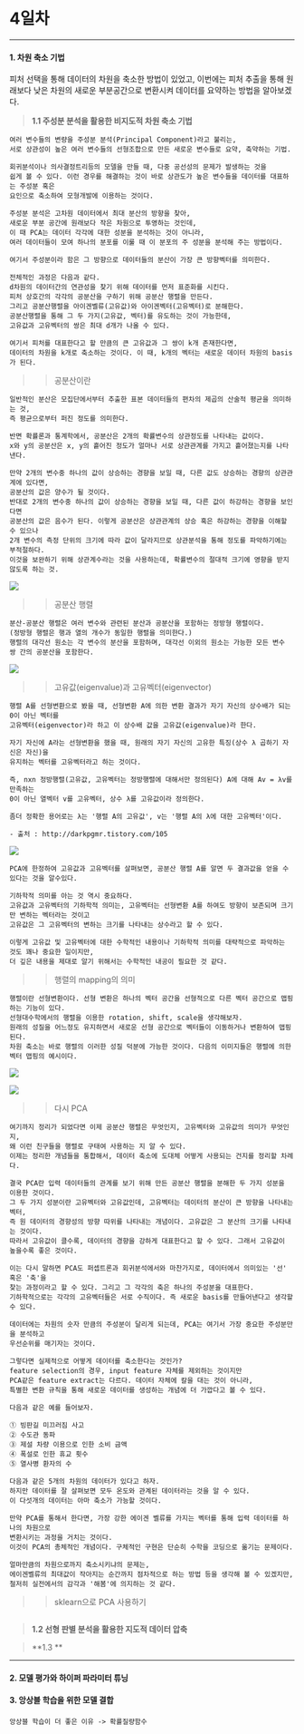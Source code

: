 # 4일차 


-----------------------


#### **1. 차원 축소 기법**

피처 선택을 통해 데이터의 차원을 축소한 방법이 있었고,
이번에는 피처 추출을 통해 원래보다 낮은 차원의 새로운 부분공간으로 변환시켜 데이터를 요약하는
방법을 알아보겠다.

> **1.1 주성분 분석을 활용한 비지도적 차원 축소 기법**

```
여러 변수들의 변량을 주성분 분석(Principal Component)라고 불리는,
서로 상관성이 높은 여러 변수들의 선형조합으로 만든 새로운 변수들로 요약, 축약하는 기법.

회귀분석이나 의사결정트리등의 모델을 만들 때, 다중 공선성의 문제가 발생하는 것을 
쉽게 볼 수 있다. 이런 경우를 해결하는 것이 바로 상관도가 높은 변수들을 데이터를 대표하는 주성분 혹은
요인으로 축소하여 모형개발에 이용하는 것이다.

주성분 분석은 고차원 데이터에서 최대 분산의 방향을 찾아, 
새로운 부분 공간에 원래보다 작은 차원으로 투영하는 것인데, 
이 때 PCA는 데이터 각각에 대한 성분을 분석하는 것이 아니라, 
여러 데이터들이 모여 하나의 분포를 이룰 때 이 분포의 주 성분을 분석해 주는 방법이다.

여기서 주성분이라 함은 그 방향으로 데이터들의 분산이 가장 큰 방향벡터를 의미한다.

전체적인 과정은 다음과 같다.
d차원의 데이터간의 연관성을 찾기 위해 데이터를 먼저 표준화를 시킨다.
피처 상호간의 각각의 공분산을 구하기 위해 공분산 행렬을 만든다.
그리고 공분산행렬을 아이겐벨류(고유값)와 아이겐벡터(고유벡터)로 분해한다.
공분산행렬을 통해 그 두 가지(고유값, 벡터)를 유도하는 것이 가능한데,
고유값과 고유벡터의 쌍은 최대 d개가 나올 수 있다.

여기서 피처를 대표한다고 할 만큼의 큰 고유값과 그 쌍이 k개 존재한다면, 
데이터의 차원을 k개로 축소하는 것이다. 이 때, k개의 벡터는 새로운 데이터 차원의 basis가 된다.
```

>> 공분산이란
```
일반적인 분산은 모집단에서부터 추출한 표본 데이터들의 편차의 제곱의 산술적 평균을 의미하는 것,
즉 평균으로부터 퍼진 정도를 의미한다.

반면 확률론과 통계학에서, 공분산은 2개의 확률변수의 상관정도를 나타내는 값이다.
x와 y의 공분산은 x, y의 흩어진 정도가 얼마나 서로 상관관계를 가지고 흩어졌는지를 나타낸다.

만약 2개의 변수중 하나의 값이 상승하는 경향을 보일 때, 다른 값도 상승하는 경향의 상관관계에 있다면, 
공분산의 값은 양수가 될 것이다. 
반대로 2개의 변수중 하나의 값이 상승하는 경향을 보일 때, 다른 값이 하강하는 경향을 보인다면 
공분산의 값은 음수가 된다. 이렇게 공분산은 상관관계의 상승 혹은 하강하는 경향을 이해할 수 있으나 
2개 변수의 측정 단위의 크기에 따라 값이 달라지므로 상관분석을 통해 정도를 파악하기에는 부적절하다. 
이것을 보완하기 위해 상관계수라는 것을 사용하는데, 확률변수의 절대적 크기에 영향을 받지 않도록 하는 것.
```

![](https://raw.github.com/yoonkt200/DataScience/master/week5_PythonMachineLearning/week5_images/1.png)

>> 공분산 행렬

```
분산-공분산 행렬은 여러 변수와 관련된 분산과 공분산을 포함하는 정방형 행렬이다. 
(정방형 행렬은 행과 열의 개수가 동일한 행렬을 의미한다.)
행렬의 대각선 원소는 각 변수의 분산을 포함하며, 대각선 이외의 원소는 가능한 모든 변수 쌍 간의 공분산을 포함한다.
```

![](https://raw.github.com/yoonkt200/DataScience/master/week5_PythonMachineLearning/week5_images/2.png)

>> 고유값(eigenvalue)과 고유벡터(eigenvector)

```
행렬 A를 선형변환으로 봤을 때, 선형변환 A에 의한 변환 결과가 자기 자신의 상수배가 되는 0이 아닌 벡터를 
고유벡터(eigenvector)라 하고 이 상수배 값을 고유값(eigenvalue)라 한다.

자기 자신에 A라는 선형변환을 했을 때, 원래의 자기 자신의 고유한 특징(상수 λ 곱하기 자신은 자신)을
유지하는 벡터를 고유벡터라고 하는 것이다.

즉, nxn 정방행렬(고유값, 고유벡터는 정방행렬에 대해서만 정의된다) A에 대해 Av = λv를 만족하는 
0이 아닌 열벡터 v를 고유벡터, 상수 λ를 고유값이라 정의한다.

좀더 정확한 용어로는 λ는 '행렬 A의 고유값', v는 '행렬 A의 λ에 대한 고유벡터'이다.

- 출처 : http://darkpgmr.tistory.com/105
```

![](https://raw.github.com/yoonkt200/DataScience/master/week5_PythonMachineLearning/week5_images/3.png)

```
PCA에 한정하여 고유값과 고유벡터를 살펴보면, 공분산 행렬 A를 알면 두 결과값을 얻을 수 있다는 것을 알수있다.

기하학적 의미를 아는 것 역시 중요하다.
고유값과 고유벡터의 기하학적 의미는, 고유벡터는 선형변환 A를 하여도 방향이 보존되며 크기만 변하는 벡터라는 것이고
고유값은 그 고유벡터의 변하는 크기를 나타내는 상수라고 할 수 있다.

이렇게 고유값 및 고유벡터에 대한 수학적인 내용이나 기하학적 의미를 대략적으로 파악하는 것도 꽤나 중요한 일이지만,
더 깊은 내용을 제대로 알기 위해서는 수학적인 내공이 필요한 것 같다.
```

>> 행렬의 mapping의 의미

```
행렬이란 선형변환이다. 선형 변환은 하나의 벡터 공간을 선형적으로 다른 벡터 공간으로 맵핑하는 기능이 있다.
선형대수학에서의 행렬을 이용한 rotation, shift, scale을 생각해보자. 
원래의 성질을 어느정도 유지하면서 새로운 선형 공간으로 벡터들이 이동하거나 변환하여 맵핑된다.
차원 축소는 바로 행렬의 이러한 성질 덕분에 가능한 것이다. 다음의 이미지들은 행렬에 의한 벡터 맵핑의 예시이다.
```

![](https://raw.github.com/yoonkt200/DataScience/master/week5_PythonMachineLearning/week5_images/4.png)

![](https://raw.github.com/yoonkt200/DataScience/master/week5_PythonMachineLearning/week5_images/5.png)

>> 다시 PCA

```
여기까지 정리가 되었다면 이제 공분산 행렬은 무엇인지, 고유벡터와 고유값의 의미가 무엇인지, 
왜 이런 친구들을 행렬로 구태여 사용하는 지 알 수 있다.
이제는 정리한 개념들을 통합해서, 데이터 축소에 도대체 어떻게 사용되는 건지를 정리할 차례다.

결국 PCA란 입력 데이터들의 관계를 보기 위해 만든 공분산 행렬을 분해한 두 가지 성분을 이용한 것이다.
그 두 가지 성분이란 고유벡터와 고유값인데, 고유벡터는 데이터의 분산이 큰 방향을 나타내는 벡터,
즉 원 데이터의 경향성의 방향 따위를 나타내는 개념이다. 고유값은 그 분산의 크기를 나타내는 것이다.
따라서 고유값이 클수록, 데이터의 경향을 강하게 대표한다고 할 수 있다. 그래서 고유값이 높을수록 좋은 것이다.

이는 다시 말하면 PCA도 퍼셉트론과 회귀분석에서와 마찬가지로, 데이터에서 의미있는 '선' 혹은 '축'을
찾는 과정이라고 할 수 있다. 그리고 그 각각의 축은 하나의 주성분을 대표한다.
기하학적으로는 각각의 고유벡터들은 서로 수직이다. 즉 새로운 basis를 만들어낸다고 생각할 수 있다.

데이터에는 차원의 숫자 만큼의 주성분이 달리게 되는데, PCA는 여기서 가장 중요한 주성분만을 분석하고
우선순위를 매기자는 것이다.

그렇다면 실제적으로 어떻게 데이터를 축소한다는 것인가?
feature selection의 경우, input feature 자체를 제외하는 것이지만 
PCA같은 feature extract는 다르다. 데이터 자체에 칼을 대는 것이 아니라,
특별한 변환 규칙을 통해 새로운 데이터를 생성하는 개념에 더 가깝다고 볼 수 있다.

다음과 같은 예를 들어보자.

① 빙판길 미끄러짐 사고 
② 수도관 동파 
③ 제설 차량 이용으로 인한 소비 금액 
④ 폭설로 인한 휴교 횟수 
⑤ 열사병 환자의 수

다음과 같은 5개의 차원의 데이터가 있다고 하자. 
하지만 데이터를 잘 살펴보면 모두 온도와 관계된 데이터라는 것을 알 수 있다. 
이 다섯개의 데이터는 아마 축소가 가능할 것이다.

만약 PCA를 통해서 한다면, 가장 강한 에이겐 벨류를 가지는 벡터를 통해 입력 데이터를 하나의 차원으로
변환시키는 과정을 거치는 것이다. 
이것이 PCA의 총체적인 개념이다. 구체적인 구현은 단순히 수학을 코딩으로 옮기는 문제이다.

얼마만큼의 차원으로까지 축소시키냐의 문제는, 
에이겐벨류의 최대값이 작아지는 순간까지 점차적으로 하는 방법 등을 생각해 볼 수 있겠지만, 
철저히 실전에서의 감각과 '해봄'에 의지하는 것 같다.
```

>> sklearn으로 PCA 사용하기

```python


```

> **1.2 선형 판별 분석을 활용한 지도적 데이터 압축**

> **1.3 **



-----------------------


#### **2. 모델 평가와 하이퍼 파라미터 튜닝**

#### **3. 앙상블 학습을 위한 모델 결합**

```
앙상블 학습이 더 좋은 이유 -> 확률질량함수

```